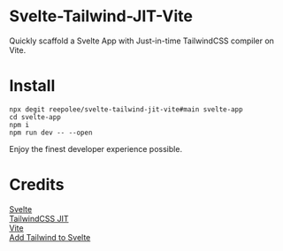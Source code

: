 # Svelte-Tailwind-JIT-Vite

Quickly scaffold a Svelte App with Just-in-time TailwindCSS compiler on Vite.

# Install

```
npx degit reepolee/svelte-tailwind-jit-vite#main svelte-app
cd svelte-app
npm i
npm run dev -- --open
```

Enjoy the finest developer experience possible.

# Credits

[Svelte](https://www.svelte.dev)  
[TailwindCSS JIT](https://github.com/tailwindlabs/tailwindcss-jit)  
[Vite](https://www.vitejs.dev)  
[Add Tailwind to Svelte](https://github.com/svelte-add/tailwindcss)


